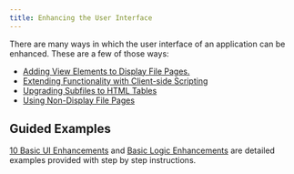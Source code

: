 ```yaml
---
title: Enhancing the User Interface
---
```


There are many ways in which the user interface of an application can be enhanced. These are a few of those ways:
 + [Adding View Elements to Display File Pages.](adding-view-elements.html)
 + [Extending Functionality with Client-side Scripting](user-client-scripting.html)
 + [Upgrading Subfiles to HTML Tables](upgrading-subfiles-to-tables.html)
 + [Using Non-Display File Pages](enhancing-with-non-display-file.html)

## Guided Examples
[10 Basic UI Enhancements](/examples/sunfarm/sunfarm.html) and [Basic Logic Enhancements](/examples/sunfarm/sunfarm-logic-change.html) are detailed examples provided with step by step instructions.
